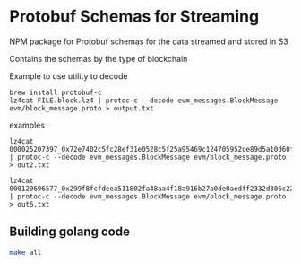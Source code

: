 # Protobuf Schemas for Streaming

NPM package for Protobuf schemas for the data streamed and stored in S3

Contains the schemas by the type of blockchain


Example to use utility to decode

```
brew install protobuf-c
lz4cat FILE.block.lz4 | protoc-c --decode evm_messages.BlockMessage evm/block_message.proto > output.txt
```
examples

```
lz4cat 000025207397_0x72e7402c5fc28ef31e0528c5f25a95469c124705952ce89d5a10d60f334c4057_b417e0808dc463173e34c088a028ed2152ef38adbfb6033d3ea2943039c7b463.block.lz4 | protoc-c --decode evm_messages.BlockMessage evm/block_message.proto > out2.txt

lz4cat 000120696577_0x299f8fcfdeea511802fa48aa4f18a916b27a0de0aedff2332d306c2244b89284_499f95c2aa01a45db19a635652810740cc412b286fcd7a8660839a2a1cbd8668.block.lz4 | protoc-c --decode evm_messages.BlockMessage evm/block_message.proto > out6.txt
```


## Building golang code

```bash
make all
```
